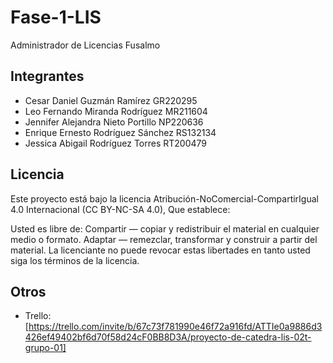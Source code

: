 # Fase-1-LIS

Administrador de Licencias Fusalmo

## Integrantes

- Cesar Daniel Guzmán Ramírez GR220295
- Leo Fernando Miranda Rodríguez MR211604
- Jennifer Alejandra Nieto Portillo NP220636
- Enrique Ernesto Rodríguez Sánchez RS132134
- Jessica Abigail Rodríguez Torres RT200479

## Licencia

Este proyecto está bajo la licencia Atribución-NoComercial-CompartirIgual 4.0 Internacional (CC BY-NC-SA 4.0),
Que establece:

Usted es libre de:
Compartir — copiar y redistribuir el material en cualquier medio o formato.
Adaptar — remezclar, transformar y construir a partir del material.
La licenciante no puede revocar estas libertades en tanto usted siga los términos de la licencia.

## Otros
- Trello: [https://trello.com/invite/b/67c73f781990e46f72a916fd/ATTIe0a9886d3426ef49402bf6d70f58d24cF0BB8D3A/proyecto-de-catedra-lis-02t-grupo-01]
